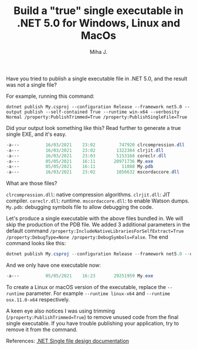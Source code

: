 ﻿---
layout: post
title: Build a "true" single executable in .NET 5.0 for Windows, Linux and MacOs
excerpt_separator: <!--more-->
author: Miha J.
tags: net5
---

Have you tried to publish a single executable file in .NET 5.0, and the result was not a single file?

For example, running this command:

`dotnet publish My.csproj --configuration Release --framework net5.0 --output publish --self-contained True --runtime win-x64 --verbosity Normal /property:PublishTrimmed=True /property:PublishSingleFile=True`

Did your output look something like this? Read further to generate a true single EXE, and it's easy.

```powershell
-a---          16/03/2021    23:02         747920 clrcompression.dll
-a---          16/03/2021    23:02        1322384 clrjit.dll
-a---          16/03/2021    23:03        5153168 coreclr.dll
-a---          05/05/2021    16:11       20971736 My.exe
-a---          05/05/2021    16:11          11088 My.pdb
-a---          16/03/2021    23:02        1056632 mscordaccore.dll
```

What are those files?

`clrcompression.dll`: native compression algorithms.
`clrjit.dll`: JIT compiler.
`coreclr.dll`: runtime.
`mscordaccore.dll`: to enable Watson dumps.
`My.pdb`: debugging symbols file to allow debugging the code.

Let's produce a single executable with the above files bundled in. We will skip the production of the PDB file. We added 3 additional parameters in the default command `/property:IncludeNativeLibrariesForSelfExtract=True /property:DebugType=None /property:DebugSymbols=False`. The end command looks like this:

```powershell
dotnet publish My.csproj --configuration Release --framework net5.0 --output publish --self-contained True --runtime win-x64 --verbosity Normal /property:PublishTrimmed=True /property:PublishSingleFile=True /property:IncludeNativeLibrariesForSelfExtract=True /property:DebugType=None /property:DebugSymbols=False
```

And we only have one executable now:

```powershell
-a---          05/05/2021    16:23       29251959 My.exe
```

To create a Linux or macOS version of the executable, replace the `--runtime` parameter. For example `--runtime linux-x64` and `--runtime osx.11.0-x64` respectively.

A keen eye also notices I was using trimming (`/property:PublishTrimmed=True`) to remove unused code from the final single executable. If you have trouble publishing your application, try to remove it from the command.

References:
[.NET Single file design documentation](https://github.com/dotnet/designs/blob/main/accepted/2020/single-file/design.md)